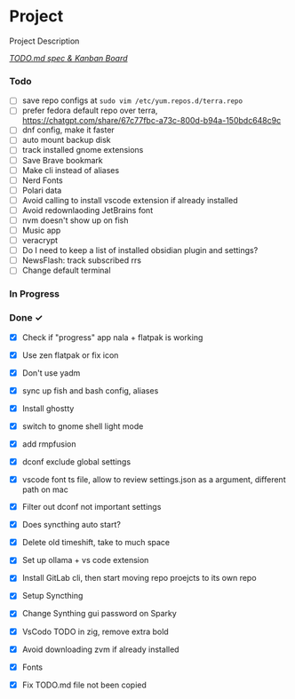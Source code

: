 # Project

Project Description

<em>[TODO.md spec & Kanban Board](https://bit.ly/3fCwKfM)</em>

### Todo

- [ ] save repo configs at `sudo vim /etc/yum.repos.d/terra.repo`  
- [ ] prefer fedora default repo over terra, https://chatgpt.com/share/67c77fbc-a73c-800d-b94a-150bdc648c9c  
- [ ] dnf config, make it faster  
- [ ] auto mount backup disk  
- [ ] track installed gnome extensions  
- [ ] Save Brave bookmark  
- [ ] Make cli instead of aliases  
- [ ] Nerd Fonts  
- [ ] Polari data  
- [ ] Avoid calling to install vscode extension if already installed  
- [ ] Avoid redownlaoding JetBrains font  
- [ ] nvm doesn't show up on fish  
- [ ] Music app  
- [ ] veracrypt  
- [ ] Do I need to keep a list of installed obsidian plugin and settings?  
- [ ] NewsFlash: track subscribed rrs  
- [ ] Change default terminal  

### In Progress


### Done ✓

- [x] Check if "progress" app nala + flatpak is working  
- [x] Use zen flatpak or fix icon  
- [x] Don't use yadm  
- [x] sync up fish and bash config, aliases  
- [x] Install ghostty  
- [x] switch to gnome shell light mode  
- [x] add rmpfusion  
- [x] dconf exclude global settings  
- [x] vscode font ts file, allow to review settings.json as a argument, different path on mac  
- [x] Filter out dconf not important settings  
- [x] Does syncthing auto start?  
- [x] Delete old timeshift, take to much space  
- [x] Set up ollama + vs code extension  
- [x] Install GitLab cli, then start moving repo proejcts to its own repo  
- [x] Setup Syncthing  
- [x] Change Synthing gui password on Sparky  
- [x] VsCodo TODO in zig, remove extra bold  
- [x] Avoid downloading zvm if already installed  
- [x] Fonts  
- [x] Fix TODO.md file not been copied  

